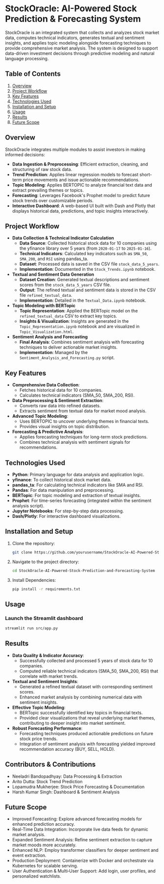 # StockOracle: AI-Powered Stock Prediction & Forecasting System

StockOracle is an integrated system that collects and analyzes stock market data, computes technical indicators, generates textual and sentiment insights, and applies topic modeling alongside forecasting techniques to provide comprehensive market analysis. The system is designed to support data-driven investment decisions through predictive modeling and natural language processing.

## Table of Contents
1. [Overview](#overview)
2. [Project Workflow](#project-workflow)
3. [Key Features](#key-features)
4. [Technologies Used](#technologies-used)
5. [Installation and Setup](#installation-and-setup)
6. [Usage](#usage)
7. [Results](#results)
8. [Future Scope](#future-scope)

## Overview
StockOracle integrates multiple modules to assist investors in making informed decisions:
- **Data Ingestion & Preprocessing**: Efficient extraction, cleaning, and structuring of raw stock data.
- **Trend Prediction**: Applies linear regression models to forecast short-term price movements and issue actionable recommendations.
- **Topic Modeling**: Applies BERTOPIC to analyze financial text data and extract prevailing themes or topics.
- **Forecasting**: Leverages Facebook's Prophet model to predict future stock trends over customizable periods.
- **Interactive Dashboard**: A web-based UI built with Dash and Plotly that displays historical data, predictions, and topic insights interactively.

## Project Workflow
- **Data Collection & Technical Indicator Calculation**
    - **Data Source**: Collected historical stock data for 10 companies using the yfinance library over 5 years (from `2020-01-17` to `2025-01-16`).
    - **Technical Indicators**: Calculated key indicators such as `SMA_50`, `SMA_200`, and `RSI` using pandas_ta.
    - **Dataset**: Processed data is saved in the CSV file `stock_data_5_years`.
    - **Implementation**: Documented in the `Stock_Trends.ipynb` notebook.
- **Textual and Sentiment Data Generation**
    - **Dataset Creation**: Generated textual descriptions and sentiment scores from the `stock_data_5_years` CSV file.
    - **Output**: The refined textual and sentiment data is stored in the CSV file `refined_textual_data`.
    - **Implementation**: Detailed in the `Textual_Data.ipynb` notebook.
- **Topic Modeling with BERTopic**
    - **Topic Representation**: Applied the BERTopic model on the `refined_textual_data` CSV to extract key topics.
    - **Insights & Visualization**: Insights are generated in the `Topic_Representation.ipynb` notebook and are visualized in `Topic_Visualization.html`.
- **Sentiment Analysis and Forecasting**
    - **Final Analysis**: Combines sentiment analysis with forecasting techniques to deliver actionable market insights.
    - **Implementation**: Managed by the `Sentiment_Analysis_and_Forecasting.py` script.

## Key Features
- **Comprehensive Data Collection**:
    - Fetches historical data for 10 companies.
    - Calculates technical indicators (SMA_50, SMA_200, RSI).
- **Data Preprocessing & Sentiment Extraction**:
    - Converts raw data into refined datasets.
    - Extracts sentiment from textual data for market mood analysis.
- **Advanced Topic Modeling**:
    - Uses BERTOPIC to uncover underlying themes in financial texts.
    - Provides visual insights on topic distribution.
- **Forecasting & Predictive Analysis**:
    - Applies forecasting techniques for long-term stock predictions.
    - Combines technical analysis with sentiment signals for recommendations.

## Technologies Used
- **Python**: Primary language for data analysis and application logic.
- **yfinance**: To collect historical stock market data.
- **pandas_ta**: For calculating technical indicators like SMA and RSI.
- **Pandas**: For data manipulation and preprocessing.
- **BERTopic**: For topic modeling and extraction of textual insights.
- **Prophet**: For time-series forecasting (integrated within the sentiment analysis script).
- **Jupyter Notebooks**: For step-by-step data processing.
- **Dash/Plotly**: For interactive dashboard visualizations.

## Installation and Setup
1. Clone the repository:
   ```bash
   git clone https://github.com/yourusername/StockOracle-AI-Powered-Stock-Prediction-and-Forecasting-System.git
   ```
2. Navigate to the project directory:
   ```bash
   cd StockOracle-AI-Powered-Stock-Prediction-and-Forecasting-System
   ```
3. Install Dependencies:
   ```bash
   pip install -r requirements.txt
   ```

## Usage
### Launch the Streamlit dashboard
   ```bash
   streamlit run src/app.py
   ```

## Results
- **Data Quality & Indicator Accuracy**:
    - Successfully collected and processed 5 years of stock data for 10 companies.
    - Computed reliable technical indicators (SMA_50, SMA_200, RSI) that correlate with market trends.
- **Textual and Sentiment Insights**:
    - Generated a refined textual dataset with corresponding sentiment scores.
    - Enhanced market analysis by combining numerical data with sentiment insights.
- **Effective Topic Modeling**:
    - BERTopic successfully identified key topics in financial texts.
    - Provided clear visualizations that reveal underlying market themes, contributing to deeper insight into market sentiment.
- **Robust Forecasting Performance**:
    - Forecasting techniques produced actionable predictions on future stock price trends.
    - Integration of sentiment analysis with forecasting yielded improved recommendation accuracy (BUY, SELL, HOLD).

## Contributors & Contributions
- Neeladri Bandopadhyay: Data Processing & Extraction
- Arito Dutta: Stock Trend Prediction
- Lopamudra Mukherjee: Stock Price Forecasting & Documentation
- Harsh Kumar Singh: Dashboard & Sentiment Analysis

## Future Scope
- Improved Forecasting: Explore advanced forecasting models for enhanced prediction accuracy.
- Real-Time Data Integration: Incorporate live data feeds for dynamic market analysis.
- Expanded Sentiment Analysis: Refine sentiment extraction to capture market moods more accurately.
- Enhanced NLP: Employ transformer classifiers for deeper sentiment and event extraction.
- Production Deployment: Containerize with Docker and orchestrate via Kubernetes for scalable serving.
- User Authentication & Multi‑User Support: Add login, user profiles, and personalized watchlists.